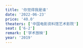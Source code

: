 ```yaml
---
title: '你觉得我是谁'
date: '2022-06-23'
price: '40.0'
theaters: ['中国电影资料馆艺术影院']
seat: ['6-2']
remark: ['学术放映']
year: '2019'
---
```

